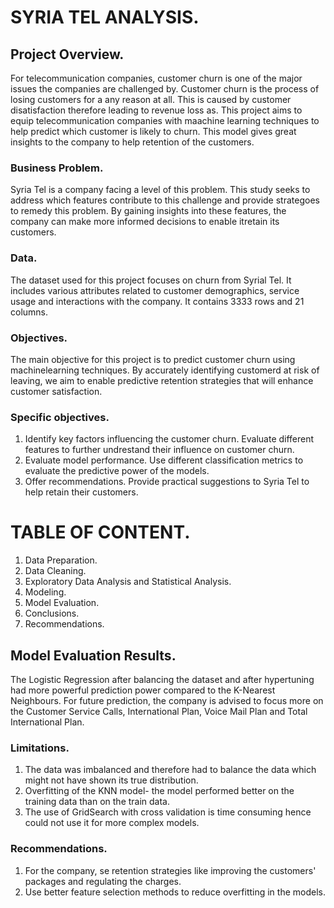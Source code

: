 # SYRIA TEL ANALYSIS.

## Project Overview.
For telecommunication companies, customer churn is one of the major issues the companies are challenged by. Customer churn is the process of losing customers for a any reason at all.
This is caused by customer disatisfaction therefore leading to revenue loss as. This project aims to equip telecommunication companies with maachine learning techniques to
help predict which customer is likely to churn. This model gives great insights to the company to help retention of the customers.

### Business Problem.
Syria Tel is a company facing a level of this problem. This study seeks to address which features contribute to this challenge and provide strategoes to remedy this problem.
By gaining insights into these features, the company can make more informed decisions to enable itretain its customers.

### Data.
The dataset used for this project focuses on churn from Syrial Tel. It includes various attributes related to customer demographics, service usage and interactions with the company.
It contains 3333 rows and 21 columns.

### Objectives.
The main objective for this project is to predict customer churn using machinelearning techniques. By accurately identifying customerd at risk of leaving, we aim to enable
predictive retention strategies that will enhance customer satisfaction.

### Specific objectives.
1. Identify key factors influencing the customer churn.
   Evaluate different features to further undrestand their influence on customer churn.
2. Evaluate model performance.
   Use different classification metrics to evaluate the predictive power of the models.
3. Offer recommendations.
   Provide practical suggestions to Syria Tel to help retain their customers.

# TABLE OF CONTENT.
1. Data Preparation.
2. Data Cleaning.
3. Exploratory Data Analysis and Statistical Analysis.
4. Modeling.
5. Model Evaluation.
6. Conclusions.
7. Recommendations.

## Model Evaluation Results.
The Logistic Regression after balancing the dataset and after hypertuning had more powerful prediction power compared to the K-Nearest Neighbours.
For future prediction, the company is advised to focus more on the Customer Service Calls, International Plan, Voice Mail Plan and Total International Plan.

### Limitations.
1. The data was imbalanced and therefore had to balance the data which might not have shown its true distribution.
2. Overfitting of the KNN model- the model performed better on the training data than on the train data.
3. The use of GridSearch with cross validation is time consuming hence could not use it for more complex models.

### Recommendations.
1. For the company, se retention strategies like improving the customers' packages and regulating the charges.
2. Use better feature selection methods to reduce overfitting in the models.

   



